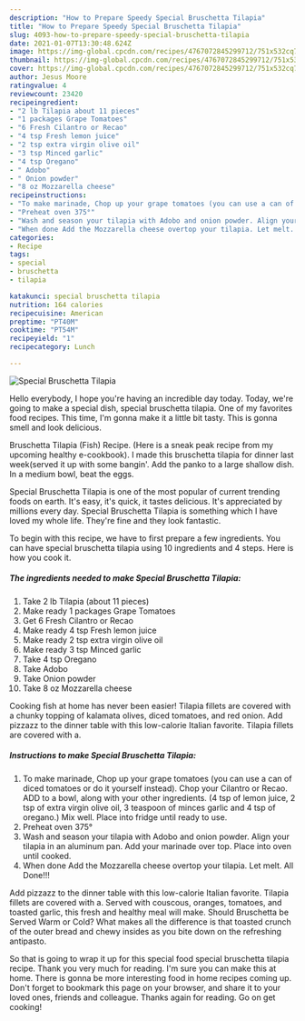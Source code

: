 ```yaml
---
description: "How to Prepare Speedy Special Bruschetta Tilapia"
title: "How to Prepare Speedy Special Bruschetta Tilapia"
slug: 4093-how-to-prepare-speedy-special-bruschetta-tilapia
date: 2021-01-07T13:30:48.624Z
image: https://img-global.cpcdn.com/recipes/4767072845299712/751x532cq70/special-bruschetta-tilapia-recipe-main-photo.jpg
thumbnail: https://img-global.cpcdn.com/recipes/4767072845299712/751x532cq70/special-bruschetta-tilapia-recipe-main-photo.jpg
cover: https://img-global.cpcdn.com/recipes/4767072845299712/751x532cq70/special-bruschetta-tilapia-recipe-main-photo.jpg
author: Jesus Moore
ratingvalue: 4
reviewcount: 23420
recipeingredient:
- "2 lb Tilapia about 11 pieces"
- "1 packages Grape Tomatoes"
- "6 Fresh Cilantro or Recao"
- "4 tsp Fresh lemon juice"
- "2 tsp extra virgin olive oil"
- "3 tsp Minced garlic"
- "4 tsp Oregano"
- " Adobo"
- " Onion powder"
- "8 oz Mozzarella cheese"
recipeinstructions:
- "To make marinade, Chop up your grape tomatoes (you can use a can of diced tomatoes or do it yourself instead). Chop your Cilantro or Recao. ADD to a bowl, along with your other ingredients. (4 tsp of lemon juice, 2 tsp of extra virgin olive oil, 3 teaspoon of minces garlic and 4 tsp of oregano.) Mix well. Place into fridge until ready to use."
- "Preheat oven 375°"
- "Wash and season your tilapia with Adobo and onion powder. Align your tilapia in an aluminum pan. Add your marinade over top. Place into oven until cooked."
- "When done Add the Mozzarella cheese overtop your tilapia. Let melt. All Done!!!"
categories:
- Recipe
tags:
- special
- bruschetta
- tilapia

katakunci: special bruschetta tilapia 
nutrition: 164 calories
recipecuisine: American
preptime: "PT40M"
cooktime: "PT54M"
recipeyield: "1"
recipecategory: Lunch

---
```



![Special Bruschetta Tilapia](https://img-global.cpcdn.com/recipes/4767072845299712/751x532cq70/special-bruschetta-tilapia-recipe-main-photo.jpg)

Hello everybody, I hope you're having an incredible day today. Today, we're going to make a special dish, special bruschetta tilapia. One of my favorites food recipes. This time, I'm gonna make it a little bit tasty. This is gonna smell and look delicious.

Bruschetta Tilapia (Fish) Recipe. (Here is a sneak peak recipe from my upcoming healthy e-cookbook). I made this bruschetta tilapia for dinner last week(served it up with some bangin&#39;. Add the panko to a large shallow dish. In a medium bowl, beat the eggs.

Special Bruschetta Tilapia is one of the most popular of current trending foods on earth. It's easy, it's quick, it tastes delicious. It's appreciated by millions every day. Special Bruschetta Tilapia is something which I have loved my whole life. They're fine and they look fantastic.


To begin with this recipe, we have to first prepare a few ingredients. You can have special bruschetta tilapia using 10 ingredients and 4 steps. Here is how you cook it.

<!--inarticleads1-->

##### The ingredients needed to make Special Bruschetta Tilapia:

1. Take 2 lb Tilapia (about 11 pieces)
1. Make ready 1 packages Grape Tomatoes
1. Get 6 Fresh Cilantro or Recao
1. Make ready 4 tsp Fresh lemon juice
1. Make ready 2 tsp extra virgin olive oil
1. Make ready 3 tsp Minced garlic
1. Take 4 tsp Oregano
1. Take  Adobo
1. Take  Onion powder
1. Take 8 oz Mozzarella cheese


Cooking fish at home has never been easier! Tilapia fillets are covered with a chunky topping of kalamata olives, diced tomatoes, and red onion. Add pizzazz to the dinner table with this low-calorie Italian favorite. Tilapia fillets are covered with a. 

<!--inarticleads2-->

##### Instructions to make Special Bruschetta Tilapia:

1. To make marinade, Chop up your grape tomatoes (you can use a can of diced tomatoes or do it yourself instead). Chop your Cilantro or Recao. ADD to a bowl, along with your other ingredients. (4 tsp of lemon juice, 2 tsp of extra virgin olive oil, 3 teaspoon of minces garlic and 4 tsp of oregano.) Mix well. Place into fridge until ready to use.
1. Preheat oven 375°
1. Wash and season your tilapia with Adobo and onion powder. Align your tilapia in an aluminum pan. Add your marinade over top. Place into oven until cooked.
1. When done Add the Mozzarella cheese overtop your tilapia. Let melt. All Done!!!


Add pizzazz to the dinner table with this low-calorie Italian favorite. Tilapia fillets are covered with a. Served with couscous, oranges, tomatoes, and toasted garlic, this fresh and healthy meal will make. Should Bruschetta be Served Warm or Cold? What makes all the difference is that toasted crunch of the outer bread and chewy insides as you bite down on the refreshing antipasto. 

So that is going to wrap it up for this special food special bruschetta tilapia recipe. Thank you very much for reading. I'm sure you can make this at home. There is gonna be more interesting food in home recipes coming up. Don't forget to bookmark this page on your browser, and share it to your loved ones, friends and colleague. Thanks again for reading. Go on get cooking!
